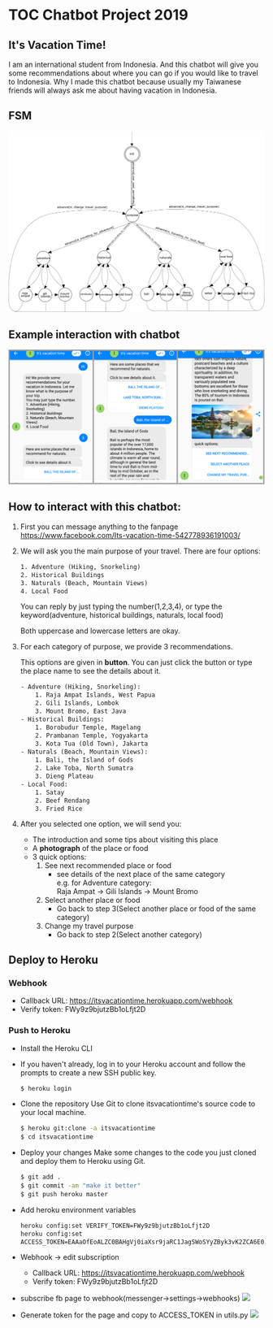 # TOC Chatbot Project 2019

## It's Vacation Time!
I am an international student from Indonesia.
And this chatbot will give you some recommendations about where you can go if you would like to travel to Indonesia. Why I made this chatbot because usually my Taiwanese friends will always ask me about having vacation in Indonesia.

## FSM
![](./fsm_landscape.png)

## Example interaction with chatbot
![](./example_chat.png)

## How to interact with this chatbot:
1. First you can message anything to the fanpage https://www.facebook.com/Its-vacation-time-542778936191003/
2. We will ask you the main purpose of your travel. There are four options:
	```
	1. Adventure (Hiking, Snorkeling)
	2. Historical Buildings
	3. Naturals (Beach, Mountain Views)
	4. Local Food
	```

	You can reply by just typing the number(1,2,3,4), or type the keyword(adventure, historical buildings, naturals, local food)

	Both uppercase and lowercase letters are okay.

3. For each category of purpose, we provide 3 recommendations.

	This options are given in **button**.
	You can just click the button or type the place name to see the details about it.
	```
	- Adventure (Hiking, Snorkeling):
		1. Raja Ampat Islands, West Papua
		2. Gili Islands, Lombok
		3. Mount Bromo, East Java
	- Historical Buildings:
		1. Borobudur Temple, Magelang
		2. Prambanan Temple, Yogyakarta
		3. Kota Tua (Old Town), Jakarta
	- Naturals (Beach, Mountain Views):
		1. Bali, the Island of Gods
		2. Lake Toba, North Sumatra
		3. Dieng Plateau
	- Local Food:
		1. Satay
		2. Beef Rendang
		3. Fried Rice
	```
4. After you selected one option, we will send you:
	- The introduction and some tips about visiting this place
	- A **photograph** of the place or food
	- 3 quick options:
		1. See next recommended place or food
			- see details of the next place of the same category\
				e.g. for Adventure category:\
				Raja Ampat -> Gili Islands -> Mount Bromo
		2. Select another place or food
			- Go back to step 3(Select another place or food of the same category)
		3. Change my travel purpose
			- Go back to step 2(Select another category)
			
## Deploy to Heroku
### Webhook
- Callback URL:  https://itsvacationtime.herokuapp.com/webhook
- Verify token: FWy9z9bjutzBb1oLfjt2D

### Push to Heroku
- Install the Heroku CLI

- If you haven't already, log in to your Heroku account and follow the prompts to create a new SSH public key.
    ```sh
    $ heroku login
    ```
- Clone the repository
Use Git to clone itsvacationtime's source code to your local machine.
    ```sh
    $ heroku git:clone -a itsvacationtime
    $ cd itsvacationtime
    ```
- Deploy your changes
Make some changes to the code you just cloned and deploy them to Heroku using Git.
    ```sh
    $ git add .
    $ git commit -am "make it better"
    $ git push heroku master
    ```
- Add heroku environment variables
	```
	heroku config:set VERIFY_TOKEN=FWy9z9bjutzBb1oLfjt2D
	heroku config:set ACCESS_TOKEN=EAAaOfEoALZC0BAHgVj0iaXsr9jaRC1JagSWoSYyZByk3vK2ZCA6E0G6LBzCMcwnzgUnZAyyndlDvmYYqB7CvsxHL53DO1wSA4S7PH4zO2DEsL5fXZCQCHTCzZCWhYzW17rUXr2GN0Bwmiy6pD0OI5ZAOw4AFyFHbSLy1GPqYvZBpzS3PU7lSKpxF
	```
- Webhook -> edit subscription
	- Callback URL:  https://itsvacationtime.herokuapp.com/webhook
	- Verify token: FWy9z9bjutzBb1oLfjt2D

- subscribe fb page to webhook(messenger->settings->webhooks)
    ![](https://i.imgur.com/KZWayaD.png)

- Generate token for the page and copy to ACCESS_TOKEN in utils.py
    ![](https://i.imgur.com/c5nYRKf.png)
